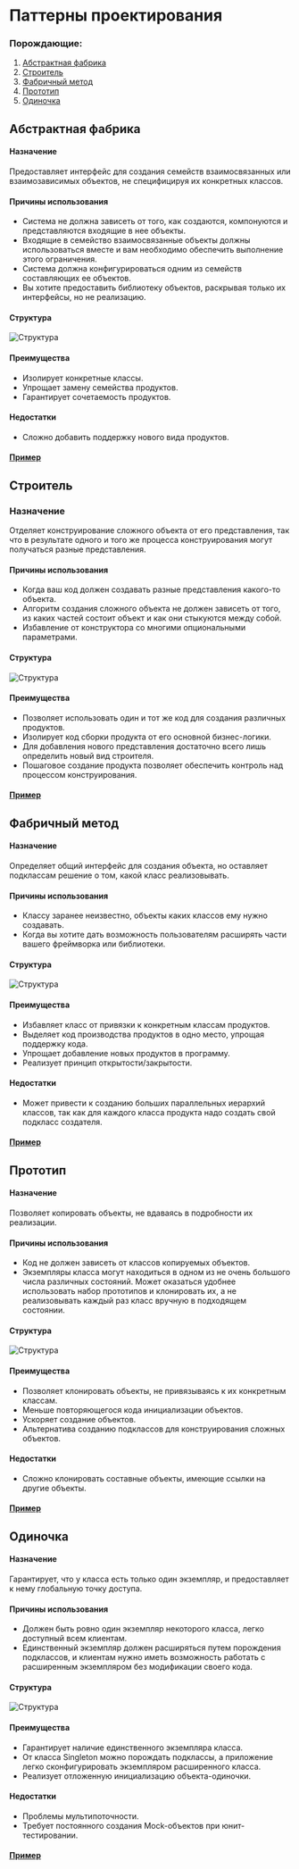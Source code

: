 # Паттерны проектирования

### Порождающие:
1. [Абстрактная фабрика](#Абстрактная-фабрика)
2. [Строитель](#Строитель)
3. [Фабричный метод](#Фабричный-метод)
4. [Прототип](#Прототип)
5. [Одиночка](#Одиночка)


## Абстрактная фабрика

#### Назначение
Предоставляет интерфейс для создания семейств взаимосвязанных или 
взаимозависимых объектов, не специфицируя их конкретных классов.

#### Причины использования
- Система не должна зависеть от того, как создаются, компонуются и представляются 
входящие в нее объекты.
- Входящие в семейство взаимосвязанные объекты должны использоваться вместе и
вам необходимо обеспечить выполнение этого ограничения.
- Система должна конфигурироваться одним из семейств составляющих ее объектов.
- Вы хотите предоставить библиотеку объектов, раскрывая только их интерфейсы, 
но не реализацию.

#### Структура
![Структура](./abstract_factory/src/main/resources/images/abstract_factory.png)

#### Преимущества
- Изолирует конкретные классы.
- Упрощает замену семейства продуктов.
- Гарантирует сочетаемость продуктов.

#### Недостатки
- Сложно добавить поддержку нового вида продуктов.

#### [Пример](./abstract_factory)


## Строитель

### Назначение
Отделяет конструирование сложного объекта от его представления, так что в результате
одного и того же процесса конструирования могут получаться разные представления.

#### Причины использования
- Когда ваш код должен создавать разные представления какого-то объекта.
- Алгоритм создания сложного объекта не должен зависеть от того,
из каких частей состоит объект и как они стыкуются между собой.
- Избавление от конструктора со многими опциональными параметрами.

#### Структура
![Структура](./builder/src/main/resources/images/builder.png)

#### Преимущества
- Позволяет использовать один и тот же код для создания различных продуктов.
- Изолирует код сборки продукта от его основной бизнес-логики.
- Для добавления нового представления достаточно всего лишь определить новый вид строителя.
- Пошаговое создание продукта позволяет обеспечить контроль над процессом конструирования.

#### [Пример](./builder)


## Фабричный метод

#### Назначение
Определяет общий интерфейс для создания объекта,
но оставляет подклассам решение о том, какой класс реализовывать. 

#### Причины использования
- Классу заранее неизвестно, объекты каких классов ему нужно создавать.
- Когда вы хотите дать возможность пользователям расширять части вашего фреймворка или библиотеки. 

#### Структура
![Структура](./factory_method/src/main/resources/images/factory_method.png)

#### Преимущества
- Избавляет класс от привязки к конкретным классам продуктов.
- Выделяет код производства продуктов в одно место, упрощая поддержку кода.
- Упрощает добавление новых продуктов в программу.
- Реализует принцип открытости/закрытости.

#### Недостатки
- Может привести к созданию больших параллельных иерархий классов, 
так как для каждого класса продукта надо создать свой подкласс создателя.

#### [Пример](./factory_method)


## Прототип

#### Назначение
Позволяет копировать объекты, не вдаваясь в подробности их реализации. 

#### Причины использования
- Код не должен зависеть от классов копируемых объектов.
- Экземпляры класса могут находиться в одном из не очень большого числа
 различных состояний. Может оказаться удобнее использовать набор прототипов и клонировать их, 
 а не реализовывать каждый раз класс вручную в подходящем состоянии. 

#### Структура
![Структура](./prototype/src/main/resources/images/prototype.png)

#### Преимущества
- Позволяет клонировать объекты, не привязываясь к их конкретным классам.
- Меньше повторяющегося кода инициализации объектов.
- Ускоряет создание объектов.
- Альтернатива созданию подклассов для конструирования сложных объектов.

#### Недостатки
- Сложно клонировать составные объекты, имеющие ссылки на другие объекты.

#### [Пример](./prototype)


## Одиночка

#### Назначение
Гарантирует, что у класса есть только один экземпляр, и предоставляет к нему глобальную точку доступа.

#### Причины использования
- Должен быть ровно один экземпляр некоторого класса, легко доступный всем клиентам.
- Единственный экземпляр должен расширяться путем порождения подклассов, 
и клиентам нужно иметь возможность работать с расширенным экземпляром без модификации своего кода. 

#### Структура
![Структура](./singleton/src/main/resources/images/singleton.png)

#### Преимущества
- Гарантирует наличие единственного экземпляра класса.
- От класса Singleton можно порождать подклассы, а приложение легко сконфигурировать экземпляром расширенного класса.
- Реализует отложенную инициализацию объекта-одиночки.

#### Недостатки
- Проблемы мультипоточности.
- Требует постоянного создания Mock-объектов при юнит-тестировании.

#### [Пример](./singleton)